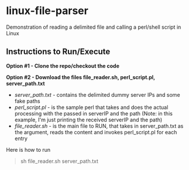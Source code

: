 # linux-file-parser
Demonstration of reading a delimited file and calling a perl/shell script in Linux

## Instructions to Run/Execute

**Option #1 - Clone the repo/checkout the code**

**Option #2 - Download the files file_reader.sh, perl_script.pl, server_path.txt**


- _server_path.txt_ - contains the delimited dummy server IPs and some fake paths
- _perl_script.pl_ - is the sample perl that takes and does the actual processing with the passed in serverIP and the path (Note: in this example, I'm just printing the received serverIP and the path)
- _file_reader.sh_ - is the main file to RUN, that takes in server_path.txt as the argument, reads the content and invokes perl_script.pl for each entry

Here is how to run
> sh file_reader.sh server_path.txt
